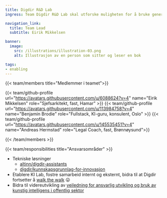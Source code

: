 ```yaml
---
title: Digdir R&D Lab
ingress: Team Digdir R&D Lab skal utforske muligheten for å bruke generativ KI (AI) i produkter, tjenester og fellesløsninger.

navigation_link:
  title: Team Lead
  subtitle: Eirik Mikkelsen

banner:
  image:
    src: /illustrations/illustration-03.png
    alt: Illustrasjon av en person som sitter og leser en bok

tags:
- enabling
---
```


{{< team/members title="Medlemmer i teamet">}}

{{< team/github-profile url="https://avatars.githubusercontent.com/u/6088624?v=4" name="Eirik Mikkelsen" role="Sjefsarkitekt, fast, Hamar" >}}
{{< team/github-profile url="https://avatars.githubusercontent.com/u/113984758?v=4" name="Benjamin Brodie" role="Fullstack, KI-guru, konsulent, Oslo" >}}
{{< team/github-profile url="https://avatars.githubusercontent.com/u/145535451?v=4" name="Andreas Hermstad" role="Legal Coach, fast, Brønnøysund">}}

{{< /team/members >}}

{{< team/responsibilities title="Ansvarsområder" >}}

- Tekniske løsninger
  - [altinn/digdir-assistants](https://github.com/Altinn/digdir-assistants)
  - [digdir/kunnskapsgrunnlag-for-innovasjon](https://github.com/digdir/kunnskapsgrunnlag-for-innovasjon)
- Etablere KI Lab, fostre samarbeid internt og eksternt, bidra til at Digdir fortsetter å [walk the walk](https://www.kode24.no/artikkel/81951932) 😛
- Bidra til videreutvikling av [veiledning for ansvarlig utvikling og bruk av kunstig intelligens i offentlig sektor](https://www.digdir.no/kunstig-intelligens/kunstig-intelligens/4132)
